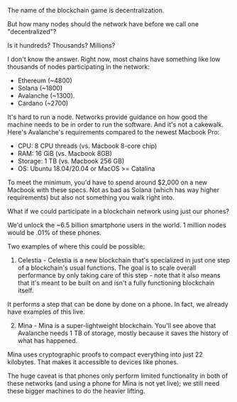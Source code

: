 The name of the blockchain game is decentralization.

But how many nodes should the network have before we call one "decentralized"?

Is it hundreds? Thousands? Millions?

I don't know the answer. Right now, most chains have something like low thousands of nodes participating in the network:

- Ethereum (~4800)
- Solana (~1800)
- Avalanche (~1300).
- Cardano (~2700)

It's hard to run a node. Networks provide guidance on how good the machine needs to be in order to run the software. And it's not a cakewalk. 
Here's Avalanche's requirements compared to 
the newest Macbook Pro:

- CPU: 8 CPU threads (vs. Macbook 8-core chip)
- RAM: 16 GiB (vs. Macbook 8GB)
- Storage: 1 TB (vs. Macbook 256 GB)
- OS: Ubuntu 18.04/20.04 or MacOS >= Catalina

To meet the minimum, you'd have to spend around $2,000 on a new Macbook with these specs. Not as bad as Solana (which has way higher requirements) 
but also not something you walk right into.

What if we could participate in a blockchain network using just our phones?

We'd unlock the ~6.5 billion smartphone users in the world. 1 million nodes would be .01% of these phones.

Two examples of where this could be possible:

1. Celestia - Celestia is a new blockchain that's specialized in just one step of a blockchain's usual functions. The goal is to scale overall 
performance by only taking care of this step - note that it also means that it's meant to be built on and isn't a fully functioning blockchain itself.

It performs a step that can be done by done on a phone. In fact, we already have examples of this live.

2. Mina - Mina is a super-lightweight blockchain. You'll see above that Avalanche needs 1 TB of storage, mostly because it saves the history of what 
has happened.

Mina uses cryptographic proofs to compact everything into just 22 kilobytes. That makes it accessible to devices like phones.

The huge caveat is that phones only perform limited functionality in both of these networks (and using a phone for Mina is not yet live); we still
need these bigger machines to do the heavier lifting.
